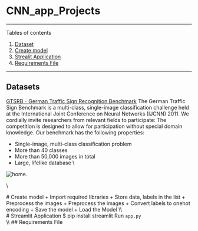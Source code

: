 # CNN_app_Projects
*******
Tables of contents  
 1. [Dataset](#data)
 2. [Create model](#Create_model)
 3. [Strealit Application](#app)
 4. [Requirements File](#file)

*******

<div id='data'/>  

## Datasets
[GTSRB - German Traffic Sign Recognition Benchmark](https://www.kaggle.com/datasets/meowmeowmeowmeowmeow/gtsrb-german-traffic-sign)
The German Traffic Sign Benchmark is a multi-class, single-image classification challenge held at the International Joint Conference on Neural Networks (IJCNN) 2011. We cordially invite researchers from relevant fields to participate: The competition is designed to allow for participation without special domain knowledge. Our benchmark has the following properties:

+ Single-image, multi-class classification problem
+ More than 40 classes
+ More than 50,000 images in total
+ Large, lifelike database
\\

![home](https://user-images.githubusercontent.com/65721811/205934115-891e274d-3f40-4a80-8a2c-c19501a00102.jpg).

\\
<div id='Create_model'/>
# Create model 
+ Import required libraries
+ Store data, labels in the list
+ Preprocess the images
+ Preprocess the images
+ Convert labels to onehot encoding
+ Save the model
+ Load the Model
\\
<div id='app'/>
# Streamlit Application
$ pip install streamlit
Run <code>app.py</code>
<div id='file'/>
\\
## Requirements File
